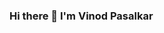 ### Hi there 👋 I'm Vinod Pasalkar

<!--
**vinodpasalkar/vinodpasalkar** is a ✨ _special_ ✨ repository because its `README.md` (this file) appears on your GitHub profile.

Here are some ideas to get you started:

- 🔭 I’m currently working on software test automation
- 🌱 I’m currently learning few more tools in the software test automation
- 👯 I’m looking to collaborate on POCs
- 🤔 I’m looking for help with Frameworks
- 💬 Ask me about BDD
- 📫 How to reach me: vinodpasalkar@gmail.com
- 😄 Pronouns: ...
- ⚡ Fun fact: ...
-->
